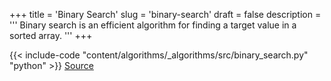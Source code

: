 +++
title = 'Binary Search'
slug = 'binary-search'
draft = false
description =  '''
Binary search is an efficient algorithm for finding a target value in a sorted
array.
'''
+++

{{< include-code "content/algorithms/_algorithms/src/binary_search.py" "python" >}}
[Source](https://github.com/grind-rip/algorithms/blob/master/src/binary_search.py)
